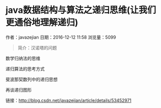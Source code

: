 # java数据结构与算法之递归思维(让我们更通俗地理解递归)
作者：javazejian
日期：2016-12-12 11:58
浏览量：5099
> 简介：汉诺塔的问题



数学归纳法的思维



递归算法的思考方式



斐波那契数列中的递归思想



再谈递归图形

 链接：http://blog.csdn.net/javazejian/article/details/53452971
